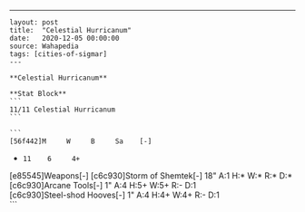 ---
    layout: post
    title:  "Celestial Hurricanum"
    date:   2020-12-05 00:00:00
    source: Wahapedia
    tags: [cities-of-sigmar]
    ---
    
    **Celestial Hurricanum**
    
    **Stat Block**
    ```
    11/11 Celestial Hurricanum
    ```
    
    ```
    [56f442]M     W     B     Sa    [-]
*     11    6     4+    
[e85545]Weapons[-]
[c6c930]Storm of Shemtek[-]
18"    A:1    H:*    W:*    R:*    D:*   
[c6c930]Arcane Tools[-]
1"     A:4    H:5+   W:5+   R:-    D:1   
[c6c930]Steel-shod Hooves[-]
1"     A:4    H:4+   W:4+   R:-    D:1   
    ```
    
    
    